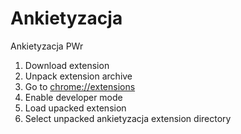 # Ankietyzacja
Ankietyzacja PWr

1. Download extension
2. Unpack extension archive
3. Go to [chrome://extensions](chrome://extensions)
4. Enable developer mode
5. Load upacked extension
6. Select unpacked ankietyzacja extension directory
